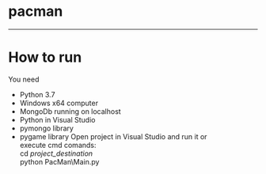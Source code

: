 # pacman
***
# How to run
You need
+  Python 3.7
+ Windows x64 computer
+ MongoDb running on localhost
+ Python in Visual Studio
+ pymongo library
+ pygame library
Open project in Visual Studio and run it or  
execute cmd comands:  
cd *project_destination*  
python PacMan\Main.py
